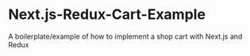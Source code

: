 # Next.js-Redux-Cart-Example
A boilerplate/example of how to implement a shop cart with Next.js and Redux
